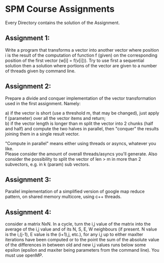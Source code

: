 # SPM Course Assignments

Every Directory contains the solution of the Assignment.

## Assignment 1:
Write a program that transforms a vector<int> into another vector<int> where position i is the result of the computation of function f (given) on the corresponding position of the first vector (w[i] = f(v[i])). Try to use first a sequential solution then a solution where portions of the vector are given to a number of threads given by command line. <br />  

## Assignment 2:
Prepare a divide and conquer implementation of the vector transformation used in the first assignment. Namely: <br />

a) if the vector is short (use a threshold m, that may be changed), just apply f (parameter) over all the vector items and return; <br />
b) if the vector length is longer than m split the vector into 2 chunks (half and half) and compute the two halves in parallel, then "conquer" the results joining them in a single result vector. <br />

"Compute in parallel" means either using threads or asyncs, whatever you like. <br />
Please consider the amount of overall threads/asyncs you'll generate. Also consider the possibility to split the vector of len > m in more than 2 subvectors, e.g. in k (param) sub vectors. <br />

## Assignment 3:
Parallel implementation of a simplified version of google map reduce pattern, on shared memory multicore, using c++ threads. <br />

## Assignment 4:
 consider a matrix NxN. In a cycle,  turn the i,j value of the matrix into the average of the i,j value and of its N, S, E, W neighbours (if present. N value is the i,(j-1), E value is the (i+1),j, etc.), for any i,j up to either maxIter iterations have been computed or to the point the sum of the absolute value of the differences in between old and new i,j values runs below some epsilon (epsilon and maxiter being parameters from the command line). You must use openMP.
